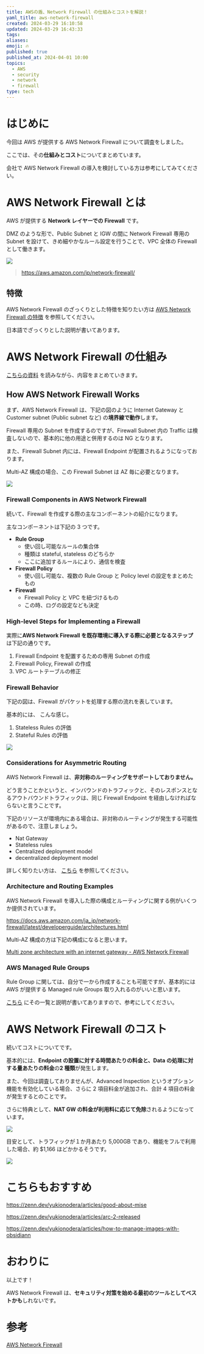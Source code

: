 ```yaml
---
title: AWSの盾、Network Firewall の仕組みとコストを解説！
yaml_title: aws-network-firewall
created: 2024-03-29 16:10:58
updated: 2024-03-29 16:43:33
tags: 
aliases: 
emoji: 🔥
published: true
published_at: 2024-04-01 10:00
topics:
  - AWS
  - security
  - network
  - firewall
type: tech
---
```


# はじめに

今回は AWS が提供する AWS Network Firewall について調査をしました。

ここでは、その**仕組みとコスト**についてまとめています。

会社で AWS Network Firewall の導入を検討している方は参考にしてみてください。

# AWS Network Firewall とは

AWS が提供する **Network レイヤーでの Firewall** です。

DMZ のような形で、Public Subnet と IGW の間に Network Firewall 専用の Subnet を設けて、きめ細やかなルール設定を行うことで、VPC 全体の Firewall として働きます。

![](/images/aws-network-firewall-20240329041203.png)

> https://aws.amazon.com/jp/network-firewall/

## 特徴

AWS Network Firewall のざっくりとした特徴を知りたい方は [AWS Network Firewall の特徴](https://aws.amazon.com/jp/network-firewall/features/) を参照してください。

日本語でざっくりとした説明が書いてあります。

# AWS Network Firewall の仕組み

 [こちらの資料](https://docs.aws.amazon.com/ja_jp/network-firewall/latest/developerguide/what-is-aws-network-firewall.html) を読みながら、内容をまとめていきます。

## How AWS Network Firewall Works

まず、AWS Network Firewall は、下記の図のように Internet Gateway と Customer subnet (Public subnet など) の**境界線で動作**します。

Firewall 専用の Subnet を作成するのですが、Firewall Subnet 内の Traffic は検査しないので、基本的に他の用途と併用するのは NG となります。

また、Firewall Subnet 内には、Firewall Endpoint が配置されるようになっております。

Multi-AZ 構成の場合、この Firewall Subnet は AZ 毎に必要となります。

![](/images/aws-network-firewall-20240329041439.png)

### Firewall Components in AWS Network Firewall

続いて、Firewall を作成する際の主なコンポーネントの紹介になります。

主なコンポーネントは下記の 3 つです。

- **Rule Group**
	- 使い回し可能なルールの集合体
	- 種類は stateful, stateless のどちらか
	- ここに追加するルールにより、通信を検査
- **Firewall Policy**
	- 使い回し可能な、複数の Rule Group と Policy level の設定をまとめたもの
- **Firewall**
	- Firewall Policy と VPC を紐づけるもの
	- この時、ログの設定なども決定

### High-level Steps for Implementing a Firewall

実際に**AWS Network Firewall を既存環境に導入する際に必要となるステップ**は下記の通りです。

1. Firewall Endpoint を配置するための専用 Subnet の作成
2. Firewall Policy, Firewall の作成
3. VPC ルートテーブルの修正

### Firewall Behavior

下記の図は、Firewall がパケットを処理する際の流れを表しています。

基本的には、 こんな感じ。

1. Stateless Rules の評価
2. Stateful Rules の評価

![](/images/aws-network-firewall-20240329041449.png)

### Considerations for Asymmetric Routing

AWS Network Firewall は、**非対称のルーティングをサポートしておりません。**

どう言うことかというと、インバウンドのトラフィックと、そのレスポンスとなるアウトバウンドトラフィックは、同じ Firewall Endpoint を経由しなければならないと言うことです。

下記のリソースが環境内にある場合は、非対称のルーティングが発生する可能性があるので、注意しましょう。

- Nat Gateway
- Stateless rules
- Centralized deployment model
- decentralized deployment model

詳しく知りたい方は、 [こちら](https://docs.aws.amazon.com/ja_jp/network-firewall/latest/developerguide/asymmetric-routing.html) を参照してください。

### Architecture and Routing Examples

AWS Network Firewall を導入した際の構成とルーティングに関する例がいくつか提供されています。

https://docs.aws.amazon.com/ja_jp/network-firewall/latest/developerguide/architectures.html

Multi-AZ 構成の方は下記の構成になると思います。

[Multi zone architecture with an internet gateway - AWS Network Firewall](https://docs.aws.amazon.com/ja_jp/network-firewall/latest/developerguide/arch-two-zone-igw.html)

### AWS Managed Rule Groups

Rule Group に関しては、自分で一から作成することも可能ですが、基本的には AWS が提供する Managed rule Groups 取り入れるのがいいと思います。

 [こちら](https://docs.aws.amazon.com/ja_jp/network-firewall/latest/developerguide/aws-managed-rule-groups-list.html) にその一覧と説明が書いてありますので、参考にしてください。

# AWS Network Firewall のコスト

続いてコストについてです。

基本的には、**Endpoint の設置に対する時間あたりの料金と、Data の処理に対する量あたりの料金**の**2 種類**が発生します。

また、今回は調査しておりませんが、Advanced Inspection というオプション機能を有効化している場合、さらに 2 項目料金が追加され、合計 4 項目の料金が発生するとのことです。

さらに特典として、**NAT GW の料金が利用料に応じて免除**されるようになっています。

![](/images/aws-network-firewall-20240329041416.png)

目安として、トラフィックが１か月あたり 5,000GB であり、機能をフルで利用した場合、約 $1,166 ほどかかるそうです。

![](/images/aws-network-firewall-20240329041430.png)

# こちらもおすすめ

https://zenn.dev/yukionodera/articles/good-about-mise

https://zenn.dev/yukionodera/articles/arc-2-released

https://zenn.dev/yukionodera/articles/how-to-manage-images-with-obsidiann

# おわりに

以上です！

AWS Network Firewall は、**セキュリティ対策を始める最初のツールとしてベストかも**しれないです。

# 参考

[AWS Network Firewall](https://aws.amazon.com/jp/network-firewall/)
